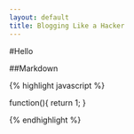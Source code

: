 ```yaml
---
layout: default
title: Blogging Like a Hacker
---
```

#Hello

##Markdown

{% highlight javascript %}

function(){
	return 1;
}

{% endhighlight %}
